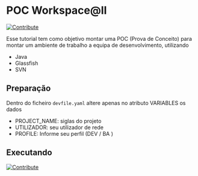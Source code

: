# POC Workspace@II
[![Contribute](https://www.eclipse.org/che/contribute.svg)](https://workspaces.openshift.com#https://github.com/thallesdc/poc-vdi-iil)

Esse tutorial tem como objetivo montar uma POC (Prova de Conceito) para montar um ambiente de trabalho a equipa de desenvolvimento, utilizando
* Java
* Glassfish
* SVN

## Preparação

Dentro do ficheiro ``devfile.yaml`` altere apenas no atributo VARIABLES os dados

* PROJECT_NAME: siglas do projeto
* UTILIZADOR: seu utilizador de rede
* PROFILE: Informe seu perfil (DEV / BA )

## Executando
[![Contribute](https://www.eclipse.org/che/contribute.svg)](https://workspaces.openshift.com#https://github.com/thallesdc/poc-vdi-ii)